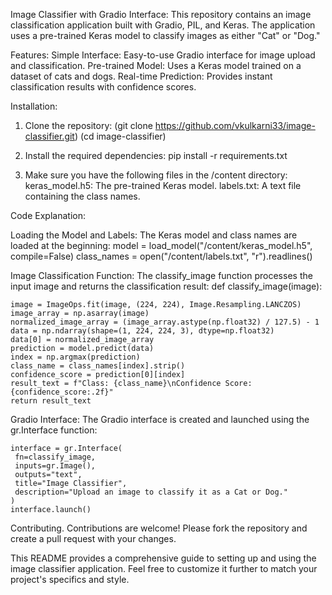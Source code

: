 Image Classifier with Gradio Interface:
This repository contains an image classification application built with Gradio, PIL, and Keras. The application uses a pre-trained Keras model to classify images as either "Cat" or "Dog."

Features:
Simple Interface: Easy-to-use Gradio interface for image upload and classification.
Pre-trained Model: Uses a Keras model trained on a dataset of cats and dogs.
Real-time Prediction: Provides instant classification results with confidence scores.

Installation:
1. Clone the repository:
(git clone https://github.com/vkulkarni33/image-classifier.git)
(cd image-classifier)

2. Install the required dependencies:
pip install -r requirements.txt

3. Make sure you have the following files in the /content directory:
keras_model.h5: The pre-trained Keras model.
labels.txt: A text file containing the class names.

Code Explanation:

Loading the Model and Labels:
The Keras model and class names are loaded at the beginning:
model = load_model("/content/keras_model.h5", compile=False)
class_names = open("/content/labels.txt", "r").readlines()

Image Classification Function:
The classify_image function processes the input image and returns the classification result:
def classify_image(image):
    
    image = ImageOps.fit(image, (224, 224), Image.Resampling.LANCZOS)
    image_array = np.asarray(image)
    normalized_image_array = (image_array.astype(np.float32) / 127.5) - 1
    data = np.ndarray(shape=(1, 224, 224, 3), dtype=np.float32)
    data[0] = normalized_image_array
    prediction = model.predict(data)
    index = np.argmax(prediction)
    class_name = class_names[index].strip()
    confidence_score = prediction[0][index]
    result_text = f"Class: {class_name}\nConfidence Score: {confidence_score:.2f}"
    return result_text


Gradio Interface:
The Gradio interface is created and launched using the gr.Interface function:


    interface = gr.Interface(
     fn=classify_image,
     inputs=gr.Image(),
     outputs="text",
     title="Image Classifier",
     description="Upload an image to classify it as a Cat or Dog."
    )
    interface.launch()


Contributing.
Contributions are welcome! Please fork the repository and create a pull request with your changes.

This README provides a comprehensive guide to setting up and using the image classifier application. Feel free to customize it further to match your project's specifics and style.













